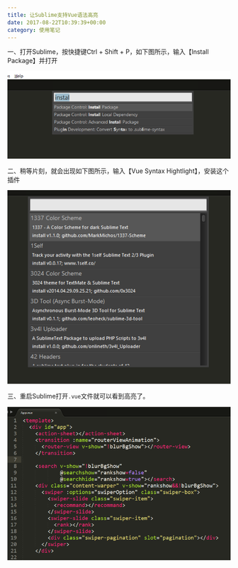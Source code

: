 ```yaml
---
title: 让Sublime支持Vue语法高亮
date: 2017-08-22T10:39:39+00:00
category: 使用笔记
---
```


一、打开Sublime，按快捷键Ctrl + Shift + P，如下图所示，输入【Install Package】并打开

![](/pics/2017/08/fzy_screenshot20170822103213.png)


二、稍等片刻，就会出现如下图所示，输入【Vue Syntax Hightlight】，安装这个插件

![](/pics/2017/08/fzy_screenshot20170822103307.png)

三、重启Sublime打开`.vue`文件就可以看到高亮了。

![](/pics/2017/08/fzy_screenshot20170822103732.png)

